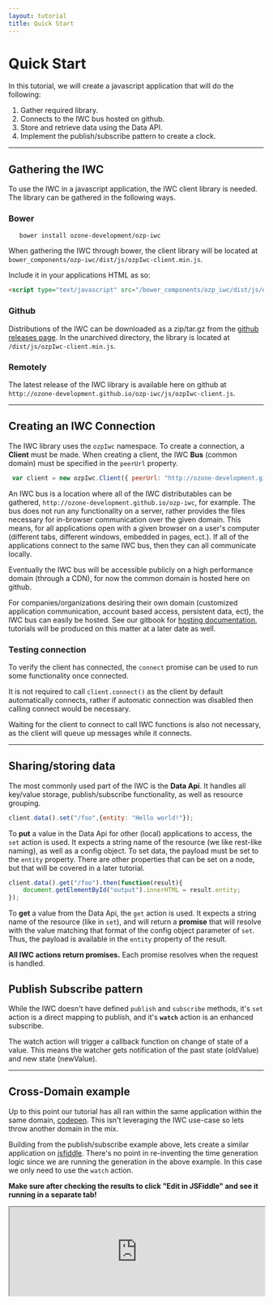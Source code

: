 ```yaml
---
layout: tutorial
title: Quick Start
---
```


# Quick Start
In this tutorial, we will create a javascript application that will do the following:

  1. Gather required library.
  2. Connects to the IWC bus hosted on github.
  3. Store and retrieve data using the Data API. 
  4. Implement the publish/subscribe pattern to create a clock.

***

## Gathering the IWC
To use the IWC in a javascript application, the IWC client library is needed.
The library can be gathered in the following ways.

### Bower

``` bash
   bower install ozone-development/ozp-iwc
```
When gathering the IWC through bower, the client library will be located at  `bower_components/ozp-iwc/dist/js/ozpIwc-client.min.js`.

Include it in your applications HTML as so:

``` html
<script type="text/javascript" src="/bower_components/ozp_iwc/dist/js/ozpIwc.client.min.js"></script>
```

### Github
Distributions of the IWC can be downloaded as a zip/tar.gz from the [github releases page](https://github.com/ozone-development/ozp-iwc/releases).
In the unarchived directory, the library is located  at `/dist/js/ozpIwc-client.min.js`.

### Remotely 
The latest release of the IWC library is available here on github at `http://ozone-development.github.io/ozp-iwc/js/ozpIwc-client.js`.

***
   
## Creating an IWC Connection
The IWC library uses the `ozpIwc` namespace. To create a connection, a  **Client** must be made. When creating a client,
the IWC **Bus** (common domain) must be specified in the `peerUrl` property.

``` js
 var client = new ozpIwc.Client({ peerUrl: "http://ozone-development.github.io/ozp-iwc"});
```

An IWC bus is a location where all of the IWC distributables can be gathered, 
`http://ozone-development.github.io/ozp-iwc`, for example. The bus does not run any functionality on a server, rather 
provides the files necessary for in-browser communication over the given domain. This means, for all applications open
with a given browser on a user's computer (different tabs, different windows, embedded in pages, ect.). If all of the 
applications connect to the same IWC bus, then they can all communicate locally.

Eventually the IWC bus will be accessible publicly on a high performance domain (through a CDN), for now the common
domain is hosted here on github.

For companies/organizations desiring their own domain (customized application communication, account based access, 
persistent data, ect), the IWC bus can easily be hosted. See our gitbook for [hosting documentation]({{site.baseurl}}/gitbook/bus/overview.html), tutorials will 
be produced on this matter at a later date as well.

### Testing connection
To verify the client has connected, the `connect` promise can be used to run some functionality once connected.

<p data-height="170" data-theme-id="0" data-slug-hash="yYrJOj" data-default-tab="js" data-user="Kevin-K" class='codepen'></p>


It is not required to call `client.connect()` as the client by default automatically connects, rather if automatic
connection was disabled then calling connect would be necessary.

Waiting for the client to connect to call IWC functions is also not necessary, as the client will queue up messages
while it connects.

***

## Sharing/storing data

The most commonly used part of the IWC is the **Data Api**. It handles all key/value storage, publish/subscribe 
functionality, as well as resource grouping.

``` js
client.data().set("/foo",{entity: "Hello world!"});
```

To **put** a value in the Data Api for other (local) applications to access, the `set` action is used. It expects a
string name of the resource (we like rest-like naming), as well as a config object. To set data, the payload must be set
to the `entity` property. There are other properties that can be set on a node, but that will be covered in a later 
tutorial.

``` js
client.data().get("/foo").then(function(result){
    document.getElementById("output").innerHTML = result.entity;
});
```

To **get** a value from the Data Api, the `get` action is used. It expects a string name of the resource (like in `set`),
and will return a **promise** that will resolve with the value matching that format of the config object parameter of 
`set`. Thus, the payload is available in the `entity` property of the result.


**All IWC actions return promises.** Each promise resolves when the request is handled.

<p data-height="190" data-theme-id="0" data-slug-hash="wKZoPK" data-default-tab="js" data-user="Kevin-K" class='codepen'>


## Publish Subscribe pattern
While the IWC doesn't have defined `publish` and `subscribe` methods, it's `set` action is a direct mapping to publish,
and it's **`watch`** action is an enhanced subscribe.

The watch action will trigger a callback function on change of state of a value. This means the watcher gets notification
of the past state (oldValue) and new state (newValue).

<p data-height="255" data-theme-id="0" data-slug-hash="vNMyoE" data-default-tab="js" data-user="Kevin-K" class='codepen'>

***

## Cross-Domain example
Up to this point our tutorial has all ran within the same application within the same domain, 
[codepen](http://codepen.io/). This isn't leveraging the IWC use-case so lets throw another domain in the mix.

Building from the publish/subscribe example above, lets create a similar application on 
[jsfiddle](https://jsfiddle.net/). There's no point in re-inventing the time generation logic since we are running the 
generation in the above example. In this case we only need to use the `watch` action.

**Make sure after checking the results to click "Edit in JSFiddle" and see it running in a separate tab!**
<iframe
  style="width: 100%; height: 175px"
  src="http://jsfiddle.net/kjkelly/rg4z5kms/embedded/js,result/">
</iframe>
